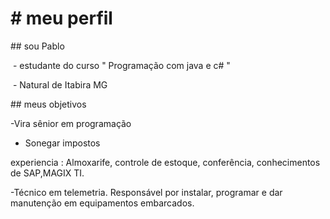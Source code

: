 # \# meu perfil

\## sou Pablo





&nbsp;- estudante do curso " Programação com java e c# " 

&nbsp;- Natural de Itabira MG



\## meus objetivos

-Vira sênior em  programação 

- Sonegar impostos  

experiencia : Almoxarife, controle de estoque, conferência, conhecimentos de SAP,MAGIX TI.

-Técnico em telemetria.  Responsável por instalar, programar e dar manutenção em equipamentos embarcados. 



